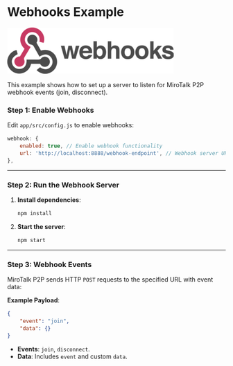# Webhooks Example

![webhook](./webhooks.png)

This example shows how to set up a server to listen for MiroTalk P2P webhook events (join, disconnect).

### Step 1: Enable Webhooks

Edit `app/src/config.js` to enable webhooks:

```javascript
webhook: {
    enabled: true, // Enable webhook functionality
    url: 'http://localhost:8888/webhook-endpoint', // Webhook server URL
},
```

---

### Step 2: Run the Webhook Server

1. **Install dependencies**:

    ```bash
    npm install
    ```

2. **Start the server**:

    ```bash
    npm start
    ```

---

### Step 3: Webhook Events

MiroTalk P2P sends HTTP `POST` requests to the specified URL with event data:

**Example Payload**:

```json
{
    "event": "join",
    "data": {}
}
```

- **Events**: `join`, `disconnect`.
- **Data**: Includes `event` and custom `data`.
